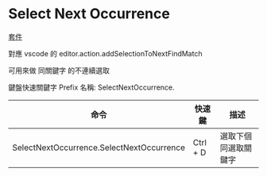 # Select Next Occurrence

[套件](https://marketplace.visualstudio.com/items?itemName=thomaswelen.SelectNextOccurrence)

對應 vscode 的 editor.action.addSelectionToNextFindMatch

可用來做  同關鍵字 的不連續選取

鍵盤快速關鍵字 Prefix 名稱: SelectNextOccurrence.

| 命令 | 快速鍵 | 描述 |
| ---- | ------ | ---- |
| SelectNextOccurrence.SelectNextOccurrence | Ctrl + D | 選取下個同選取關鍵字 |

